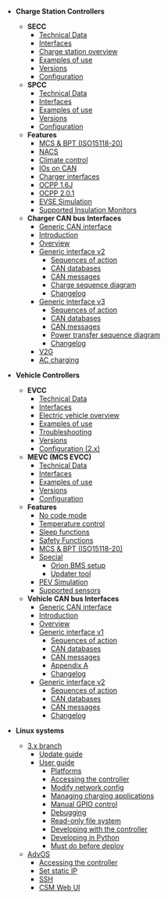- **Charge Station Controllers**
  - **SECC**
    - [Technical Data](charge-controllers/ADM-CS-SECC/introduction.md)
    <!-- - [SECC Hardware manual](charge-controllers/ADM-CS-SECC/README.md) -->
    - [Interfaces](charge-controllers/ADM-CS-SECC/interfaces.md)
    - [Charge station overview](charge-controllers/ADM-CS-SECC/evse_overview.md)
    - [Examples of use](charge-controllers/ADM-CS-SECC/examples.md)
    - [Versions](charge-controllers/secc_versions.md)
    - [Configuration](charge-controllers/secc_configuration.md)
    <!-- - [Migration from 3.x to 4.x](charge-controllers/secc_migration_3_to_4.md) -->
  - **SPCC**
    - [Technical Data](charge-controllers/ADM-CS-SPCC/introduction.md)
    <!-- - [SPCC Hardware manual](charge-controllers/ADM-CS-SPCC/README.md) -->
    - [Interfaces](charge-controllers/ADM-CS-SPCC/interfaces.md)
    <!-- - [Charge station overview](charge-controllers/ADM-CS-SPCC/evse_overview.md) -->
    - [Examples of use](charge-controllers/ADM-CS-SPCC/examples.md)
    - [Versions](charge-controllers/spcc_versions.md)
    - [Configuration](charge-controllers/spcc_configuration.md)
  - **Features**
      <!-- - [Features](charge-controllers/secc_features.md) -->
    - [MCS & BPT (ISO15118-20)](charge-controllers/secc_generic/sequences_v3.md)
    - [NACS](charge-controllers/secc_nacs.md)
    - [Climate control](charge-controllers/secc_climate_control.md)
    - [IOs on CAN](charge-controllers/secc_can_ios.md)
    <!-- - [OCPP](charge-controllers/secc_ocpp.md) -->
    - [Charger interfaces](charge-controllers/charger_interfaces.md)
    <!-- - [Special](charge-controllers/secc_special.md)
        - [Flashing Advantics power modules](charge-controllers/secc_afpu.md) -->
    - [OCPP 1.6J](charge-controllers/ocpp16j.md)
    - [OCPP 2.0.1](charge-controllers/ocpp201.md)
    - [EVSE Simulation](charge-controllers/charger-simulation.md)
    - [Supported Insulation Monitors](charge-controllers/evse-supported-insulation-monitors.md)
  - **Charger CAN bus Interfaces**
    - [Generic CAN interface](charge-controllers/secc_generic/README.md)
    - [Introduction](charge-controllers/secc_generic/introduction.md)
    - [Overview](charge-controllers/secc_generic/overview.md)
    - [Generic interface v2](charge-controllers/secc_generic/README_v2.md)
      - [Sequences of action](charge-controllers/secc_generic/sequences.md)
      - [CAN databases](charge-controllers/secc_generic/databases.md)
      - [CAN messages](charge-controllers/secc_generic/can.md)
      - [Charge sequence diagram](charge-controllers/secc_generic/appendix-a.md)
      - [Changelog](charge-controllers/secc_generic/changelog.md)
    - [Generic interface v3](charge-controllers/secc_generic/README_v3.md)
      - [Sequences of action](charge-controllers/secc_generic/sequences_v3.md)
      - [CAN databases](charge-controllers/secc_generic/databases_v3.md)
      - [CAN messages](charge-controllers/secc_generic/can_v3.md)
      - [Power transfer sequence diagram](charge-controllers/secc_generic/power_transfer_sequence_diagram.md)
      - [Changelog](charge-controllers/secc_generic/changelog_v3.md)
    - [V2G](charge-controllers/secc_generic/secc_bidirectional.md)
    - [AC charging](charge-controllers/secc_ac_charging.md)

- **Vehicle Controllers**
    <!-- - [Specifications](charge-controllers/ADM-CS-EVCC/specifications.md) -->
  - **EVCC**
    - [Technical Data](charge-controllers/ADM-CS-EVCC/introduction.md)
    <!-- - [Hardware manual](charge-controllers/ADM-CS-EVCC/README.md) -->
    - [Interfaces](charge-controllers/ADM-CS-EVCC/interfaces.md)
    - [Electric vehicle overview](charge-controllers/ADM-CS-EVCC/ev_overview.md)
    - [Examples of use](charge-controllers/ADM-CS-EVCC/examples.md)
    - [Troubleshooting](charge-controllers/ADM-CS-EVCC/troubleshooting.md)
    - [Versions](charge-controllers/evcc_versions.md)
    - [Configuration (2.x)](charge-controllers/evcc_configuration/README.md)
  - **MEVC (MCS EVCC)**
    - [Technical Data](charge-controllers/ADM-CS-MEVC/introduction.md)
    <!-- - [Hardware manual](charge-controllers/ADM-CS-MEVC/README.md) -->
    - [Interfaces](charge-controllers/ADM-CS-MEVC/interfaces.md)
    <!-- - [Electric vehicle overview](charge-controllers/ADM-CS-EVCC/ev_overview.md) -->
    - [Examples of use](charge-controllers/ADM-CS-MEVC/examples.md)
    <!-- - [Troubleshooting](charge-controllers/ADM-CS-EVCC/troubleshooting.md) -->
    - [Versions](charge-controllers/mevc_versions.md)
    - [Configuration](charge-controllers/mevc_configuration/README.md)
  - **Features**
      <!-- - [Features](charge-controllers/evcc_features.md) -->
    - [No code mode](charge-controllers/evcc_no_code_mode.md)
    - [Temperature control](charge-controllers/evcc_temperature_control.md)
    - [Sleep functions](charge-controllers/evcc_sleep.md)
    - [Safety Functions](charge-controllers/evcc_safety_functions.md)
    - [MCS & BPT (ISO15118-20)](charge-controllers/evcc_bidirectional.md)
    - [Special](charge-controllers/evcc_special.md)
      - [Orion BMS setup](charge-controllers/evcc_orion_bms/orion_bms_integration.md)
      - [Updater tool](charge-controllers/evcc_updater.md)
    - [PEV Simulation](charge-controllers/vehicle-simulation.md)
    - [Supported sensors](charge-controllers/pev-supported-sensors.md)
  - **Vehicle CAN bus Interfaces**
    - [Generic CAN interface](charge-controllers/evcc_generic/README.md)
    - [Introduction](charge-controllers/evcc_generic/introduction.md)
    - [Overview](charge-controllers/evcc_generic/overview.md)
    - [Generic interface v1](charge-controllers/evcc_generic/README_v1.md)
      - [Sequences of action](charge-controllers/evcc_generic/sequences.md)
      - [CAN databases](charge-controllers/evcc_generic/databases.md)
      - [CAN messages](charge-controllers/evcc_generic/can.md)
      - [Appendix A](charge-controllers/evcc_generic/appendix-a.md)
      - [Changelog](charge-controllers/evcc_generic/changelog.md)
    - [Generic interface v2](charge-controllers/evcc_generic/README_v2.md)
      - [Sequences of action](charge-controllers/evcc_generic/sequences_v2.md)
      - [CAN databases](charge-controllers/evcc_generic/databases_v2.md)
      - [CAN messages](charge-controllers/evcc_generic/can_v2.md)
      - [Changelog](charge-controllers/evcc_generic/changelog_v2.md)

- **Linux systems**
  - [3.x branch](charge-controllers/systems_branch3.md)
    - [Update guide](charge-controllers/sys3_update.md)
    - [User guide](charge-controllers/sys3_user/README.md)
      - [Platforms](charge-controllers/sys3_user/platforms.md)
      - [Accessing the controller](charge-controllers/sys3_user/access.md)
      - [Modify network config](charge-controllers/sys3_user/set-different-ip.md)
      - [Managing charging applications](charge-controllers/sys3_user/applications.md)
      - [Manual GPIO control](charge-controllers/sys3_user/gpios.md)
      - [Debugging](charge-controllers/sys3_user/debugging.md)
      - [Read-only file system](charge-controllers/sys3_user/read-only.md)
      - [Developing with the controller](charge-controllers/sys3_user/developing.md)
      - [Developing in Python](charge-controllers/sys3_user/python.md)
      - [Must do before deploy](charge-controllers/sys3_user/must-do-before-deploy.md)
  - [AdvOS](charge-controllers/advantics_os/README.md)
    - [Accessing the controller](charge-controllers/advantics_os/connecting.md)
    - [Set static IP](charge-controllers/advantics_os/static-ip.md)
    - [SSH](charge-controllers/advantics_os/ssh.md)
    - [CSM Web UI](charge-controllers/advantics_os/csm-web-ui.md)
    <!-- - [4.x branch](charge-controllers/systems_branch4.m) -->
